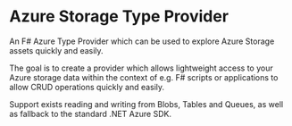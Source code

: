 Azure Storage Type Provider
===========================

An F# Azure Type Provider which can be used to explore Azure Storage assets quickly and easily.

The goal is to create a provider which allows lightweight access to your Azure storage data within the context of e.g. F# scripts or applications to allow CRUD operations quickly and easily.

Support exists reading and writing from Blobs, Tables and Queues, as well as fallback to the standard .NET Azure SDK.
